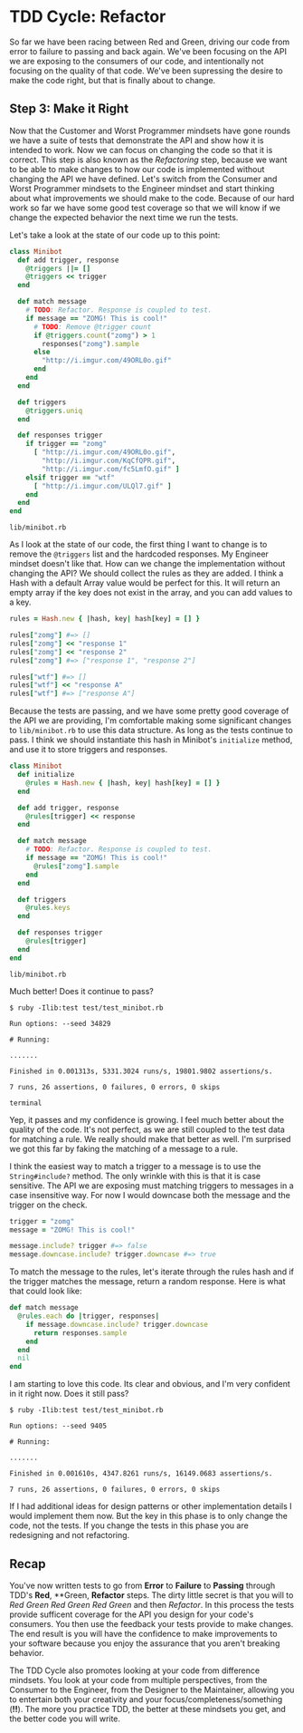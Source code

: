 TDD Cycle: Refactor
===================

So far we have been racing between Red and Green, driving our code from error to failure to passing and back again. We've been focusing on the API we are exposing to the consumers of our code, and intentionally not focusing on the quality of that code. We've been supressing the desire to make the code right, but that is finally about to change.

Step 3: Make it Right
---------------------

Now that the Customer and Worst Programmer mindsets have gone rounds we have a suite of tests that demonstrate the API and show how it is intended to work. Now we can focus on changing the code so that it is correct. This step is also known as the *Refactoring* step, because we want to be able to make changes to how our code is implemented without changing the API we have defined. Let's switch from the Consumer and Worst Programmer mindsets to the Engineer mindset and start thinking about what improvements we should make to the code. Because of our hard work so far we have some good test coverage so that we will know if we change the expected behavior the next time we run the tests.

Let's take a look at the state of our code up to this point:

```ruby
class Minibot
  def add trigger, response
    @triggers ||= []
    @triggers << trigger
  end

  def match message
    # TODO: Refactor. Response is coupled to test.
    if message == "ZOMG! This is cool!"
      # TODO: Remove @trigger count
      if @triggers.count("zomg") > 1
        responses("zomg").sample
      else
        "http://i.imgur.com/49ORL0o.gif"
      end
    end
  end

  def triggers
    @triggers.uniq
  end

  def responses trigger
    if trigger == "zomg"
      [ "http://i.imgur.com/49ORL0o.gif",
        "http://i.imgur.com/KqCfQPR.gif",
        "http://i.imgur.com/fc5LmfO.gif" ]
    elsif trigger == "wtf"
      [ "http://i.imgur.com/ULQl7.gif" ]
    end
  end
end
```

`lib/minibot.rb`

As I look at the state of our code, the first thing I want to change is to remove the `@triggers` list and the hardcoded responses. My Engineer mindset doesn't like that. How can we change the implementation without changing the API? We should collect the rules as they are added. I think a Hash with a default Array value would be perfect for this. It will return an empty array if the key does not exist in the array, and you can add values to a key.

```ruby
rules = Hash.new { |hash, key| hash[key] = [] }

rules["zomg"] #=> []
rules["zomg"] << "response 1"
rules["zomg"] << "response 2"
rules["zomg"] #=> ["response 1", "response 2"]

rules["wtf"] #=> []
rules["wtf"] << "response A"
rules["wtf"] #=> ["response A"]
```

Because the tests are passing, and we have some pretty good coverage of the API we are providing, I'm comfortable making some significant changes to `lib/minibot.rb` to use this data structure. As long as the tests continue to pass. I think we should instantiate this hash in Minibot's `initialize` method, and use it to store triggers and responses.

```ruby
class Minibot
  def initialize
    @rules = Hash.new { |hash, key| hash[key] = [] }
  end

  def add trigger, response
    @rules[trigger] << response
  end

  def match message
    # TODO: Refactor. Response is coupled to test.
    if message == "ZOMG! This is cool!"
      @rules["zomg"].sample
    end
  end

  def triggers
    @rules.keys
  end

  def responses trigger
    @rules[trigger]
  end
end
```

`lib/minibot.rb`

Much better! Does it continue to pass?

```shell
$ ruby -Ilib:test test/test_minibot.rb

Run options: --seed 34829

# Running:

.......

Finished in 0.001313s, 5331.3024 runs/s, 19801.9802 assertions/s.

7 runs, 26 assertions, 0 failures, 0 errors, 0 skips
```

`terminal`

Yep, it passes and my confidence is growing. I feel much better about the quality of the code. It's not perfect, as we are still coupled to the test data for matching a rule. We really should make that better as well. I'm surprised we got this far by faking the matching of a message to a rule.

I think the easiest way to match a trigger to a message is to use the `String#include?` method. The only wrinkle with this is that it is case sensitive. The API we are exposing must matching triggers to messages in a case insensitive way. For now I would downcase both the message and the trigger on the check.

```ruby
trigger = "zomg"
message = "ZOMG! This is cool!"

message.include? trigger #=> false
message.downcase.include? trigger.downcase #=> true
```

To match the message to the rules, let's iterate through the rules hash and if the trigger matches the message, return a random response. Here is what that could look like:

```ruby
def match message
  @rules.each do |trigger, responses|
    if message.downcase.include? trigger.downcase
      return responses.sample
    end
  end
  nil
end
```

I am starting to love this code. Its clear and obvious, and I'm very confident in it right now. Does it still pass?

```shell
$ ruby -Ilib:test test/test_minibot.rb

Run options: --seed 9405

# Running:

.......

Finished in 0.001610s, 4347.8261 runs/s, 16149.0683 assertions/s.

7 runs, 26 assertions, 0 failures, 0 errors, 0 skips
```

If I had additional ideas for design patterns or other implementation details I would implement them now. But the key in this phase is to only change the code, not the tests. If you change the tests in this phase you are redesigning and not refactoring.

Recap
-----

You've now written tests to go from **Error** to **Failure** to **Passing** through TDD's **Red**, **Green, **Refactor** steps. The dirty little secret is that you will to *Red* *Green* *Red* *Green* *Red* *Green* and then *Refactor*. In this process the tests provide sufficent coverage for the API you design for your code's consumers. You then use the feedback your tests provide to make changes. The end result is you will have the confidence to make improvements to your software because you enjoy the assurance that you aren't breaking behavior.

The TDD Cycle also promotes looking at your code from difference mindsets. You look at your code from multiple perspectives, from the Consumer to the Engineer, from the Designer to the Maintainer, allowing you to entertain both your creativity and your focus/completeness/something (**!!**). The more you practice TDD, the better at these mindsets you get, and the better code you will write.
